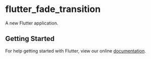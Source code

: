 # flutter_fade_transition

A new Flutter application.

## Getting Started

For help getting started with Flutter, view our online
[documentation](https://flutter.io/).
